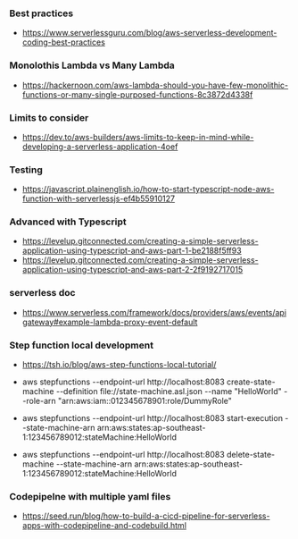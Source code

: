 ### Best practices
- https://www.serverlessguru.com/blog/aws-serverless-development-coding-best-practices

### Monolothis Lambda vs Many Lambda
- https://hackernoon.com/aws-lambda-should-you-have-few-monolithic-functions-or-many-single-purposed-functions-8c3872d4338f

### Limits to consider
- https://dev.to/aws-builders/aws-limits-to-keep-in-mind-while-developing-a-serverless-application-4oef

### Testing
- https://javascript.plainenglish.io/how-to-start-typescript-node-aws-function-with-serverlessjs-ef4b55910127

### Advanced with Typescript
- https://levelup.gitconnected.com/creating-a-simple-serverless-application-using-typescript-and-aws-part-1-be2188f5ff93
- https://levelup.gitconnected.com/creating-a-simple-serverless-application-using-typescript-and-aws-part-2-2f9192717015

### serverless doc
- https://www.serverless.com/framework/docs/providers/aws/events/apigateway#example-lambda-proxy-event-default

### Step function local development
- https://tsh.io/blog/aws-step-functions-local-tutorial/

- aws stepfunctions --endpoint-url http://localhost:8083 create-state-machine --definition file://state-machine.asl.json --name "HelloWorld" --role-arn "arn:aws:iam::012345678901:role/DummyRole"
- aws stepfunctions --endpoint-url http://localhost:8083 start-execution --state-machine-arn arn:aws:states:ap-southeast-1:123456789012:stateMachine:HelloWorld
- aws stepfunctions --endpoint-url http://localhost:8083 delete-state-machine --state-machine-arn arn:aws:states:ap-southeast-1:123456789012:stateMachine:HelloWorld

### Codepipelne with multiple yaml files
- https://seed.run/blog/how-to-build-a-cicd-pipeline-for-serverless-apps-with-codepipeline-and-codebuild.html
